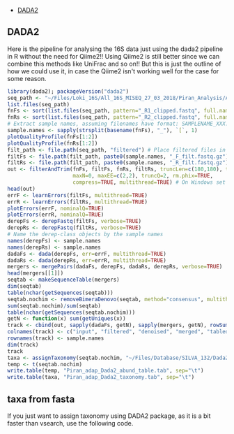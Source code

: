 -   [DADA2](#dada2)

DADA2
-----

Here is the pipeline for analysing the 16S data just using the dada2 pipeline in R without the need for Qiime2!! Using Qiime2 is still better since we can combine this methods like UniFrac and so on!! But this is just the outline of how we could use it, in case the Qiime2 isn't working well for the case for some reason.

``` r
library(dada2); packageVersion("dada2")
seq_path <- "~/Files/Loki_16S/All_16S_MISEQ_27_03_2018/Piran_Analysis/Adapter_clipped_frm_LGC/Piran_analysis/Samples/"
list.files(seq_path)
fnFs <- sort(list.files(seq_path, pattern="_R1_clipped.fastq", full.names = TRUE))
fnRs <- sort(list.files(seq_path, pattern="_R2_clipped.fastq", full.names = TRUE))
# Extract sample names, assuming filenames have format: SAMPLENAME_XXX.fastq
sample.names <- sapply(strsplit(basename(fnFs), "_"), `[`, 1)
plotQualityProfile(fnFs[1:2])
plotQualityProfile(fnRs[1:2])
filt_path <- file.path(seq_path, "filtered") # Place filtered files in filtered/ subdirectory
filtFs <- file.path(filt_path, paste0(sample.names, "_F_filt.fastq.gz"))
filtRs <- file.path(filt_path, paste0(sample.names, "_R_filt.fastq.gz"))
out <- filterAndTrim(fnFs, filtFs, fnRs, filtRs, truncLen=c(180,180), trimLeft=c(10,10),
                     maxN=0, maxEE=c(2,2), truncQ=2, rm.phix=TRUE,
                     compress=TRUE, multithread=TRUE) # On Windows set multithread=FALSE
head(out)
errF <- learnErrors(filtFs, multithread=TRUE)
errR <- learnErrors(filtRs, multithread=TRUE)
plotErrors(errF, nominalQ=TRUE)
plotErrors(errR, nominalQ=TRUE)
derepFs <- derepFastq(filtFs, verbose=TRUE)
derepRs <- derepFastq(filtRs, verbose=TRUE)
# Name the derep-class objects by the sample names
names(derepFs) <- sample.names
names(derepRs) <- sample.names
dadaFs <- dada(derepFs, err=errF, multithread=TRUE)
dadaRs <- dada(derepRs, err=errR, multithread=TRUE)
mergers <- mergePairs(dadaFs, derepFs, dadaRs, derepRs, verbose=TRUE)
head(mergers[[1]])
seqtab <- makeSequenceTable(mergers)
dim(seqtab)
table(nchar(getSequences(seqtab)))
seqtab.nochim <- removeBimeraDenovo(seqtab, method="consensus", multithread=TRUE, verbose=TRUE)
sum(seqtab.nochim)/sum(seqtab)
table(nchar(getSequences(seqtab.nochim)))
getN <- function(x) sum(getUniques(x))
track <- cbind(out, sapply(dadaFs, getN), sapply(mergers, getN), rowSums(seqtab), rowSums(seqtab.nochim))
colnames(track) <- c("input", "filtered", "denoised", "merged", "tabled", "nonchim")
rownames(track) <- sample.names
dim(track)
track
taxa <- assignTaxonomy(seqtab.nochim, "~/Files/Database/SILVA_132/Dada2_silva_nr_v132_train_set.fa.gz", multithread=TRUE)
temp <- t(seqtab.nochim)
write.table(temp, "Piran_adap_Dada2_abund_table.tab", sep="\t")
write.table(taxa, "Piran_adap_Dada2_taxonomy.tab", sep="\t")
```

## taxa from fasta

If you just want to assign taxonomy using DADA2 package, as it is a bit faster than vsearch, use the following code.

``` r

```
